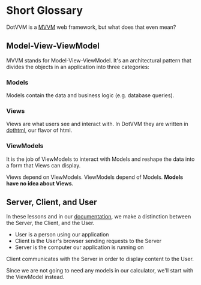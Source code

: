 # Short Glossary

DotVVM is a [MVVM] web framework, but what does that even mean?

## Model-View-ViewModel

MVVM stands for Model-View-ViewModel. It's an architectural pattern that divides the objects in an application into three categories:

### Models

Models contain the data and business logic (e.g. database queries).

### Views

Views are what users see and interact with. In DotVVM they are written in [dothtml], our flavor of html.

### ViewModels

It is the job of ViewModels to interact with Models and reshape the data into a form that Views can display.

Views depend on ViewModels. ViewModels depend of Models. __Models have no idea about Views.__

## Server, Client, and User

In these lessons and in our [documentation], we make a distinction between the Server, the Client, and the User. 

- User is a person using our application
- Client is the User's browser sending requests to the Server
- Server is the computer our application is running on

Client communicates with the Server in order to display content to the User.

Since we are not going to need any models in our calculator, we'll start with the ViewModel instead.

[mvvm]: https://en.wikipedia.org/wiki/Model%E2%80%93view%E2%80%93viewmodel
[dothtml]: https://www.dotvvm.com/docs/tutorials/basics-first-page
[documentation]: https://www.dotvvm.com/docs